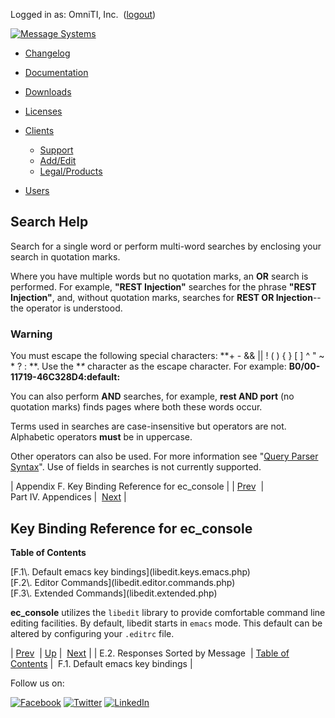 Logged in as: OmniTI, Inc.  ([logout](https://support.messagesystems.com/logout.php))

[![Message Systems](https://support.messagesystems.com/images/ms-white205.png)](https://support.messagesystems.com/start.php) 

*   [Changelog](https://support.messagesystems.com/start.php?show=changelog)
*   [Documentation](https://support.messagesystems.com/docs/)
*   [Downloads](https://support.messagesystems.com/start.php)

*   [Licenses](https://support.messagesystems.com/license_summary.php)
*   <a href="">Clients</a>
    *   [Support](https://support.messagesystems.com/cs.php)
    *   [Add/Edit](https://support.messagesystems.com/edit_client.php)
    *   [Legal/Products](https://support.messagesystems.com/edit_products.php)
*   [Users](https://support.messagesystems.com/edit_customer.php)

## Search Help

Search for a single word or perform multi-word searches by enclosing your search in quotation marks.

Where you have multiple words but no quotation marks, an **OR** search is performed. For example, **"REST Injection"** searches for the phrase **"REST Injection"**, and, without quotation marks, searches for **REST OR Injection**--the operator is understood.

### Warning

You must escape the following special characters: **+ - && || ! ( ) { } [ ] ^ " ~ * ? : \**. Use the **\** character as the escape character. For example: **B0/00-11719-46C328D4\:default\:**

You can also perform **AND** searches, for example, **rest AND port** (no quotation marks) finds pages where both these words occur.

Terms used in searches are case-insensitive but operators are not. Alphabetic operators **must** be in uppercase.

Other operators can also be used. For more information see "[Query Parser Syntax](https://lucene.apache.org/core/old_versioned_docs/versions/3_0_0/queryparsersyntax.html)". Use of fields in searches is not currently supported.

| Appendix F. Key Binding Reference for ec_console |
| [Prev](responses-by-message.php)  | Part IV. Appendices |  [Next](libedit.keys.emacs.php) |

## Key Binding Reference for ec_console

**Table of Contents**

<dl class="toc">

<dt>[F.1\. Default emacs key bindings](libedit.keys.emacs.php)</dt>

<dt>[F.2\. Editor Commands](libedit.editor.commands.php)</dt>

<dt>[F.3\. Extended Commands](libedit.extended.php)</dt>

</dl>

**ec_console** utilizes the `libedit` library to provide comfortable command line editing facilities. By default, libedit starts in `emacs` mode. This default can be altered by configuring your `.editrc` file.

| [Prev](responses-by-message.php)  | [Up](p.appendices.php) |  [Next](libedit.keys.emacs.php) |
| E.2. Responses Sorted by Message  | [Table of Contents](index.php) |  F.1. Default emacs key bindings |

Follow us on:

[![Facebook](https://support.messagesystems.com/images/icon-facebook.png)](http://www.facebook.com/messagesystems) [![Twitter](https://support.messagesystems.com/images/icon-twitter.png)](http://twitter.com/#!/MessageSystems) [![LinkedIn](https://support.messagesystems.com/images/icon-linkedin.png)](http://www.linkedin.com/company/message-systems)